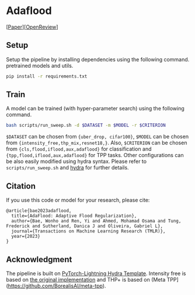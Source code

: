 # Adaflood
[[Paper](https://openreview.net/pdf?id=2s5YU6CSEz)][[OpenReview](https://openreview.net/forum?id=2s5YU6CSEz)]

## Setup
Setup the pipeline by installing dependencies using the following command.
pretrained models and utils.
```bash
pip install -r requirements.txt
```

## Train
A model can be trained (with hyper-parameter search) using the following command.
```bash
bash scripts/run_sweep.sh -d $DATASET -m $MODEL -r $CRITERION
```
`$DATASET` can be chosen from `{uber_drop, cifar100}`, `$MODEL` can be chosen from `{intensity_free,thp_mix,resnet18,}`.
Also, `$CRITERION` can be chosen from `{cls,flood,iflood,aux,adaflood}` for classification and `{tpp,flood,iflood,aux,adaflood}` for TPP tasks.
Other configurations can be also easily modified using hydra syntax. Please refer to `scripts/run_sweep.sh` and [hydra](https://hydra.cc/docs/intro/) for further details.


## Citation
If you use this code or model for your research, please cite:

    @article{bae2023adaflood,
      title={AdaFlood: Adaptive Flood Regularization},
      author={Bae, Wonho and Ren, Yi and Ahmed, Mohamad Osama and Tung, Frederick and Sutherland, Danica J and Oliveira, Gabriel L},
      journal={Transactions on Machine Learning Research (TMLR)},
      year={2023}
    }


## Acknowledgment
The pipeline is built on [PyTorch-Lightning Hydra Template](https://github.com/ashleve/lightning-hydra-template).
Intensity free is based on [the original implementation](https://github.com/shchur/ifl-tpp) and THP+ is based on (Meta TPP](https://github.com/BorealisAI/meta-tpp).



